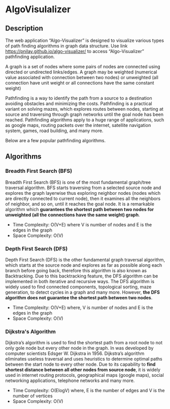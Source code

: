 # AlgoVisulalizer

## Description

The web application “Algo-Visualizer” is designed to visualize various types of path finding algorithms in graph data structure. Use link https://pnilay.github.io/algo-visualizer/ to access “Algo-Visualizer” pathfinding application.

A graph is a set of nodes where some pairs of nodes are connected using directed or undirected links/edges. A graph may be weighted (numerical value associated with connection between two nodes) or unweighted (all connection have unit weight or all connections have the same constant weight)

Pathfinding is a way to identify the path from a source to a destination avoiding obstacles and minimizing the costs. Pathfinding is a practical variant on solving mazes, which explores routes between nodes, starting at source and traversing through graph networks until the goal node has been reached. Pathfinding algorithms apply to a huge range of applications, such as google maps, routing packets over the internet, satellite navigation system, games, road building, and many more.

Below are a few popular pathfinding algorithms.

## Algorithms

### Breadth First Search (BFS)

Breadth First Search (BFS) is one of the most fundamental graph/tree traversal algorithm. BFS starts traversing from a selected source node and explores the graph layerwise thus exploring neighbor nodes (nodes which are directly connected to current node), then it examines all the neighbors of neighbor, and so on, until it reaches the goal node. It is a remarkable algorithm which **guarantees the shortest path between two nodes for unweighted (all the connections have the same weight) graph**. 

 - Time Complexity: O(V+E) where V is number of nodes and E is the edges in the graph
 - Space Complexity:  O(V) 

### Depth First Search (DFS)

Depth First Search (DFS) is the other fundamental graph traversal algorithm, which starts at the source node and explores as far as possible along each branch before going back, therefore this algorithm is also known as Backtracking. Due to this backtracking feature, the DFS algorithm can be implemented in both iterative and recursive ways. The DFS algorithm is widely used to find connected components, topological sorting, maze generation, to detect cycles in a graph and many more. However, **the DFS algorithm does not guarantee the shortest path between two nodes**.

 - Time Complexity: O(V+E) where, V is number of nodes and E is the edges in the graph
 - Space Complexity:  O(V) 
 
 ### Dijkstra's Algorithm
 
Dijkstra’s algorithm is used to find the shortest path from a root node to not only gole node but every other node in the graph. In was developed by computer scientists Edsger W. Dijkstra in 1956. Dijkstra’s algorithm eliminates useless traversal and uses heuristics to determine optimal paths between the start node to every other node. Due to its capability to **find shortest distance between all other nodes from source node**, it is widely used in internet routing protocols, geographical maps (google maps), social networking applications, telephone networks and many more. 

 - Time Complexity: O(ElogV) where, E is the number of edges and V is the number of vertices
 - Space Complexity: O(V)

